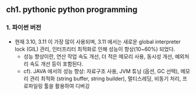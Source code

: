 ## ch1. pythonic python programming
### 1. 파이썬 버전
- 현재 3.10, 3.11 이 가장 많이 사용되며, 3.11 에서는 새로운 global interpreter lock (GIL) 관리, 인터프리터 최적화로 인해 성능이 향상(10~60%) 되었다.
  - 성능 향상이란, 연산 작업 속도 개선, 더 적은 메모리 사용, 동시성 개선, 예외처리 속도 개선 등이 포함된다.
  - cf). JAVA 에서의 성능 향상: 자료구조 사용, JVM 튜닝 (옵션, GC 선택), 메모리 관리 최적화 (string buffer, string builder), 멀티스레딩, 비동기 처리, 프로파일링 툴을 활용하여 디버깅
